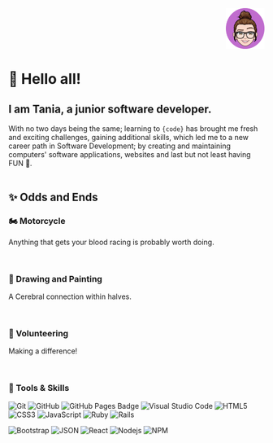 
<p align="right">
<img src="./images/tRosa.png" width=15%>
</p>

# 👋 Hello all! 

## I am Tania, a junior software developer.

With no two days being the same; learning to `{code}` has brought me fresh and exciting challenges, gaining additional skills, which led me to a new career path in Software Development; by creating and maintaining computers' software applications, websites and last but not least having FUN 🎉. 
<br />
<br />

## ✨ Odds and Ends

### 🏍️ Motorcycle
<p> Anything that gets your blood racing is probably worth doing.</p>
<br />

### 🎨 Drawing and Painting
<p> A Cerebral connection within halves. </p>
<br />


### 🌱 Volunteering
<p> Making a difference!</p>
<br />


### 🔧 Tools & Skills
![Git](https://img.shields.io/badge/-Git-000000?style=flat&logo=git&logoColor=F05032&labelColor=ffffff)
![GitHub](https://img.shields.io/badge/-GitHub-000000?style=flat&logo=github&logoColor=000000&labelColor=ffffff)
![GitHub Pages Badge](https://img.shields.io/badge/GitHub%20Pages-222?logo=githubpages&logoColor=fff&style=flat-square)
![Visual Studio Code](https://img.shields.io/badge/-VSCode-000000?style=flat&logo=visual-studio-code&labelColor=007ACC)
![HTML5](https://img.shields.io/badge/-HTML5-000000?style=flat&logo=html5&logoColor=ffffff&labelColor=E34F26)
![CSS3](https://img.shields.io/badge/-CSS3-000000?style=flat&logo=css3&logoColor=ffffff&labelColor=1572B6) 
![JavaScript](https://img.shields.io/badge/-JavaScript-000000?style=flat&logo=javascript)
![Ruby](https://img.shields.io/badge/-Ruby-000000?style=flat&logo=ruby&labelColor=FF0000)
![Rails](https://img.shields.io/badge/-Rails-000000?style=flat&logo=rubyonrails&labelColor=FF0000)

![Bootstrap](https://img.shields.io/badge/-Bootstrap-000000?style=flat&logo=bootstrap&logoColor=ffffff&labelColor=563D7C)
![JSON](https://img.shields.io/badge/-JSON-000000?style=flat&logo=JSON&logoColor=000000&labelColor=ffffff)
![React](https://img.shields.io/badge/-React-000000?style=flat&logo=react)
![Nodejs](https://img.shields.io/badge/-Nodejs-000000?style=flat&logo=Node.js)
![NPM](https://img.shields.io/badge/-npm-000000?style=flat&logo=npm&labelColor=ffffff)

